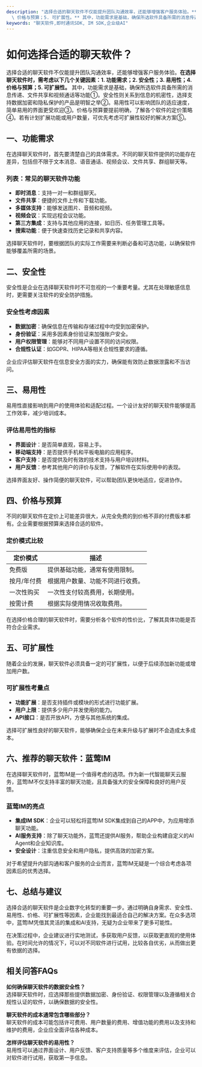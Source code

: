 ```yaml
---
description: "选择合适的聊天软件不仅能提升团队沟通效率，还能够增强客户服务体验。**在选择聊天软件时，需考虑以下几个关键因素：1. 功能需求；2. 安全性；3. 易用性；4.\
  \ 价格与预算；5. 可扩展性。** 其中，功能需求是基础，确保所选软件具备所需的消息传递、文件共享和视频通话等功能①。安全性则关系到信息的机密性，选择支持数据加密和隐私保护的产品是明智之举②。易用性可以影响团队的适应速度，简单易用的界面更受欢迎③。价格与预算要提前明确，了解各个软件的定价策略④。若有计划扩展功能或用户数量，可优先考虑可扩展性较好的解决方案⑤。"
keywords: "聊天软件,即时通讯SDK, IM SDK,企业级AI"
---
```

# 如何选择合适的聊天软件？

选择合适的聊天软件不仅能提升团队沟通效率，还能够增强客户服务体验。**在选择聊天软件时，需考虑以下几个关键因素：1. 功能需求；2. 安全性；3. 易用性；4. 价格与预算；5. 可扩展性。** 其中，功能需求是基础，确保所选软件具备所需的消息传递、文件共享和视频通话等功能①。安全性则关系到信息的机密性，选择支持数据加密和隐私保护的产品是明智之举②。易用性可以影响团队的适应速度，简单易用的界面更受欢迎③。价格与预算要提前明确，了解各个软件的定价策略④。若有计划扩展功能或用户数量，可优先考虑可扩展性较好的解决方案⑤。

## 一、功能需求

在选择聊天软件时，首先要清楚自己的具体需求。不同的聊天软件提供的功能存在差异，包括但不限于文本消息、语音通话、视频会议、文件共享、群组聊天等。

### 列表：常见的聊天软件功能

- **即时消息**：支持一对一和群组聊天。
- **文件共享**：便捷的文件上传和下载功能。
- **多媒体支持**：能够发送图片、音频和视频。
- **视频会议**：实现远程会议功能。
- **第三方集成**：支持与其他应用的连接，如日历、任务管理工具等。
- **搜索功能**：便于快速查找历史记录和共享内容。

选择聊天软件时，要根据团队的实际工作需要来判断必备和可选功能，以确保软件能够覆盖所需的场景。

## 二、安全性

安全性是企业在选择聊天软件时不可忽视的一个重要考量。尤其在处理敏感信息时，更需要关注软件的安全防护措施。

### 安全性考虑因素

- **数据加密**：确保信息在传输和存储过程中均受到加密保护。
- **身份验证**：采用多因素身份验证来加强账户安全。
- **用户权限管理**：能够对不同用户设置不同的访问权限。
- **合规性认证**：如GDPR、HIPAA等相关合规性要求的遵循。

企业应评估聊天软件在信息安全方面的实力，确保能有效防止数据泄露和不当访问。

## 三、易用性

易用性直接影响到用户的使用体验和适配过程。一个设计友好的聊天软件能够提高工作效率，减少培训成本。

### 评估易用性的指标

- **界面设计**：是否简单直观，容易上手。
- **移动端支持**：是否提供手机和平板电脑的应用程序。
- **客户支持**：是否提供及时有效的技术支持与用户培训材料。
- **用户反馈**：参考其他用户的评价与反馈，了解软件在实际使用中的表现。

选择界面友好、操作简便的聊天软件，可以帮助团队更快地适应，促进协作。

## 四、价格与预算

不同的聊天软件在定价上可能差异很大，从完全免费的到价格不菲的付费版本都有。企业需要根据预算来选择合适的软件。

### 定价模式比较

| 定价模式     | 描述                     |
|--------------|--------------------------|
| 免费版       | 提供基础功能，通常有使用限制。 |
| 按月/年付费 | 根据用户数量、功能不同进行收费。 |
| 一次性购买   | 一次性支付较高费用，长期使用。 |
| 按需计费     | 根据实际使用情况收取费用。 |

在选择价格合理的聊天软件时，需要分析各个软件的性价比，了解其具体功能是否符合企业需求。

## 五、可扩展性

随着企业的发展，聊天软件必须具备一定的可扩展性，以便于后续添加新功能或增加用户数。

### 可扩展性考量点

- **功能扩展**：是否支持插件或模块的形式进行功能扩展。
- **用户上限**：提供多少用户并发使用的能力。
- **API接口**：是否开放API，方便与其他系统的集成。

选择可扩展性良好的聊天软件，能够确保企业在未来升级与扩展时不会造成太多成本。

## 六、推荐的聊天软件：蓝莺IM

在选择聊天软件时，蓝莺IM是一个值得考虑的选项。作为新一代智能聊天云服务，蓝莺IM不仅支持丰富的聊天功能，且具备强大的安全保障和良好的用户反馈。

### 蓝莺IM的亮点

- **集成IM SDK**：企业可以轻松将蓝莺IM SDK集成到自己的APP中，为应用增添聊天功能。
- **AI服务支持**：除了聊天功能外，蓝莺还提供AI服务，帮助企业构建自定义的AI Agent和企业知识库。
- **安全设计**：注重信息安全和用户隐私，提供高效的加密方案。

对于希望提升内部沟通和客户服务的企业而言，蓝莺IM无疑是一个综合考虑各项因素后的优秀选择。

## 七、总结与建议

选择合适的聊天软件是企业数字化转型的重要一步。通过明确自身需求、安全性、易用性、价格、可扩展性等因素，企业能找到最适合自己的解决方案。在众多选项中，蓝莺IM凭借其灵活的集成和AI支持，无疑为企业带来了更多可能性。

在决策过程中，企业建议进行实地测试，多获取用户反馈，以获取更直观的使用体验。在时间允许的情况下，可以对不同软件进行试用，比较各自优劣，从而做出更有依据的选择。

## 相关问答FAQs

**如何确保聊天软件的数据安全性？**  
选择聊天软件时，应选择那些提供数据加密、身份验证、权限管理以及遵循相关合规性认证的软件，以确保数据的安全性。

**聊天软件的成本通常包含哪些部分？**  
聊天软件的成本可能包括许可费用、用户数量的费用、增值功能的费用以及支持和维护的费用，企业应全面评估各种成本。

**怎样评估聊天软件的易用性？**  
易用性可以通过界面设计、用户反馈、客户支持质量等多个维度来评估，企业可以对软件进行试用，获取第一手信息。
